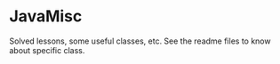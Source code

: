 # JavaMisc
Solved lessons, some useful classes, etc. See the readme files to know about specific class.
